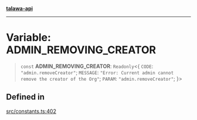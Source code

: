 [**talawa-api**](../../README.md)

***

# Variable: ADMIN\_REMOVING\_CREATOR

> `const` **ADMIN\_REMOVING\_CREATOR**: `Readonly`\<\{ `CODE`: `"admin.removeCreator"`; `MESSAGE`: `"Error: Current admin cannot remove the creator of the Org"`; `PARAM`: `"admin.removeCreator"`; \}\>

## Defined in

[src/constants.ts:402](https://github.com/Suyash878/talawa-api/blob/b5a9d8b4a1ea678a3d6f5b710b3721f91a3052fc/src/constants.ts#L402)
